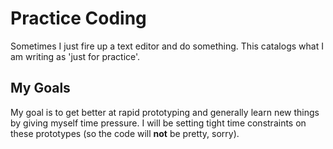 # Practice Coding

Sometimes I just fire up a text editor and do something.  This catalogs what I am writing as 'just for practice'.

## My Goals

My goal is to get better at rapid prototyping and generally learn new things by giving myself time pressure.  I will be setting tight time constraints on these prototypes (so the code will **not** be pretty, sorry).